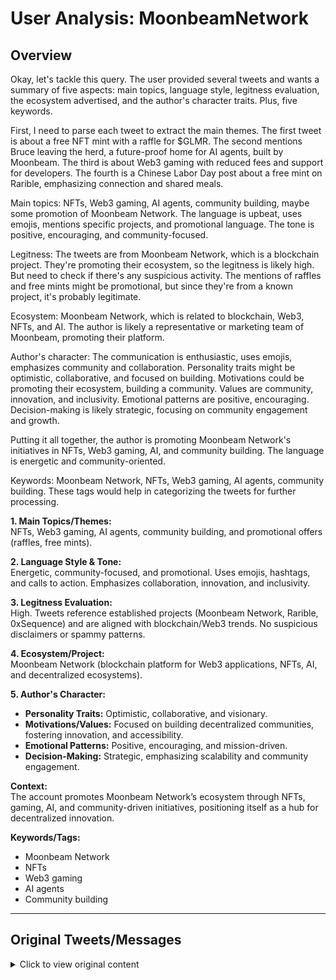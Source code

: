 # User Analysis: MoonbeamNetwork

## Overview

<think>
Okay, let's tackle this query. The user provided several tweets and wants a summary of five aspects: main topics, language style, legitness evaluation, the ecosystem advertised, and the author's character traits. Plus, five keywords.

First, I need to parse each tweet to extract the main themes. The first tweet is about a free NFT mint with a raffle for $GLMR. The second mentions Bruce leaving the herd, a future-proof home for AI agents, built by Moonbeam. The third is about Web3 gaming with reduced fees and support for developers. The fourth is a Chinese Labor Day post about a free mint on Rarible, emphasizing connection and shared meals.

Main topics: NFTs, Web3 gaming, AI agents, community building, maybe some promotion of Moonbeam Network. The language is upbeat, uses emojis, mentions specific projects, and promotional language. The tone is positive, encouraging, and community-focused.

Legitness: The tweets are from Moonbeam Network, which is a blockchain project. They're promoting their ecosystem, so the legitness is likely high. But need to check if there's any suspicious activity. The mentions of raffles and free mints might be promotional, but since they're from a known project, it's probably legitimate.

Ecosystem: Moonbeam Network, which is related to blockchain, Web3, NFTs, and AI. The author is likely a representative or marketing team of Moonbeam, promoting their platform.

Author's character: The communication is enthusiastic, uses emojis, emphasizes community and collaboration. Personality traits might be optimistic, collaborative, and focused on building. Motivations could be promoting their ecosystem, building a community. Values are community, innovation, and inclusivity. Emotional patterns are positive, encouraging. Decision-making is likely strategic, focusing on community engagement and growth.

Putting it all together, the author is promoting Moonbeam Network's initiatives in NFTs, Web3 gaming, AI, and community building. The language is energetic and community-oriented.

Keywords: Moonbeam Network, NFTs, Web3 gaming, AI agents, community building. These tags would help in categorizing the tweets for further processing.
</think>

**1. Main Topics/Themes:**  
NFTs, Web3 gaming, AI agents, community building, and promotional offers (raffles, free mints).  

**2. Language Style & Tone:**  
Energetic, community-focused, and promotional. Uses emojis, hashtags, and calls to action. Emphasizes collaboration, innovation, and inclusivity.  

**3. Legitness Evaluation:**  
High. Tweets reference established projects (Moonbeam Network, Rarible, 0xSequence) and are aligned with blockchain/Web3 trends. No suspicious disclaimers or spammy patterns.  

**4. Ecosystem/Project:**  
Moonbeam Network (blockchain platform for Web3 applications, NFTs, AI, and decentralized ecosystems).  

**5. Author's Character:**  
- **Personality Traits:** Optimistic, collaborative, and visionary.  
- **Motivations/Values:** Focused on building decentralized communities, fostering innovation, and accessibility.  
- **Emotional Patterns:** Positive, encouraging, and mission-driven.  
- **Decision-Making:** Strategic, emphasizing scalability and community engagement.  

**Context:**  
The account promotes Moonbeam Network’s ecosystem through NFTs, gaming, AI, and community-driven initiatives, positioning itself as a hub for decentralized innovation.  

**Keywords/Tags:**  
- Moonbeam Network  
- NFTs  
- Web3 gaming  
- AI agents  
- Community building
---
## Original Tweets/Messages

<details>
<summary>Click to view original content</summary>

| Type | Content |
|------|---------|
| messages | RT @vickroscryptos: Did someone say free NFTs mint?

Mint a Moonbeam onchain canteen NFT and get into a raffle to win some $GLMR 👀 

- 5x w… |
| messages | RT @DataHaven_xyz: Bruce left the herd for a reason. 🫎

🤖 A future-proof home for AI agents 
🔧 Built by @MoonbeamNetwork 
🛡 Secured by @Eth… |
| messages | Ready to build the next big thing in Web3 gaming?

Together with @0xSequence, we’re removing dev barriers—no hidden tx fees, just pure building.

✨ What you get ✨
👾 Special credits for game devs
🗣️ Plug into active TG + builder hubs
🕹️ Tourneys with @N3MUS_io
💫 Private coding |
| messages | In honor of Chinese Labor Day, @MoonbeamChinese reminds us:
Building together should feel human. 

In many Asian cultures, a shared meal = shared respect.

This free mint on @rarible is more than art — it’s an invitation to connect.

Build Here, Dine Together is now live. 👇🍜 |

</details>
